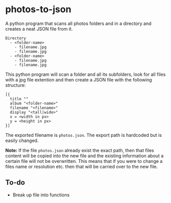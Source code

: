 # photos-to-json
A python program that scans all photos folders and in a directory and creates a neat JSON file from it.

```
Directory
  - <folder-name>
    - filename.jpg
    - filename.jpg
  - <folder-name>
    - filename.jpg
    - filename.jpg
```

This python program will scan a folder and all its subfolders, look for all files with a jpg file extention and then create a JSON file with the following structure:
```
[{
  title ""
  album "<folder-name>"
  filename "<filename>"
  display "<tall|wide>"
  x = <width in px>
  y = <height in px>
}]
```
The exported filename is `photos.json`. The export path is hardcoded but is easily changed. 

**Note:** If the file `photos.json` already exist the exact path, then that files content will be copied into the new file and the existing information about a certain file will not be overwritten. This means that if you were to change a files name or resolution etc. then that will be carried over to the new file.  

## To-do
- Break up file into functions
